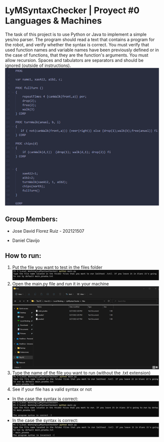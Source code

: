 # LyMSyntaxChecker | Proyect #0 Languages & Machines
The task of this project is to use Python or Java to implement a simple yes/no parser. The program should read a text that contains a program for the robot, and verify whether the syntax is correct.
You must verify that used function names and variable names have been previously defined or in the case of functions, that they are the function's arguments. You must allow recursion.
Spaces and tabulators are separators and should be ignored (outside of instructions).
<br>
![alt text](https://github.com/J0FR/LyMSyntaxChecker/blob/main/tutorial_photos/valid_syntax.png)

## Group Members:
* Jose David Florez Ruiz - 202121507
- Daniel Clavijo

## How to run:
1. Put the file you want to test in the files folder
![alt text](https://github.com/J0FR/LyMSyntaxChecker/blob/main/tutorial_photos/step1.png)
2. Open the main.py file and run it in your machine
![alt text](https://github.com/J0FR/LyMSyntaxChecker/blob/main/tutorial_photos/step2.png)
3. Type the name of the file you want to run (without the .txt extension)
![alt text](https://github.com/J0FR/LyMSyntaxChecker/blob/main/tutorial_photos/step3.png)
4. See if your file has a valid syntax or not
* In the case the syntax is correct: ![alt text](https://github.com/J0FR/LyMSyntaxChecker/blob/main/tutorial_photos/step4.png)
* In the case the syntax is correct: ![alt text](https://github.com/J0FR/LyMSyntaxChecker/blob/main/tutorial_photos/step4.1.png)
